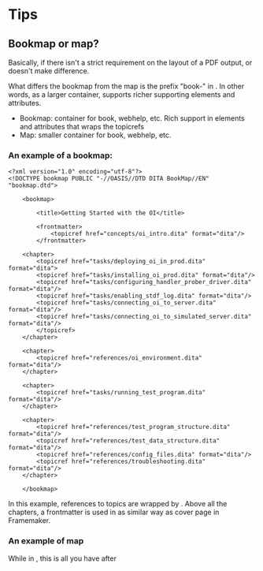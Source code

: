 # Tips

## Bookmap or map? 

Basically, if there isn't a strict requirement on the layout of a PDF output, <bookmap> or <map> doesn't make difference.  

What differs the bookmap from the map is the prefix "book-" in <bookmap>. In other words, as a larger container, <bookmap> supports richer supporting elements and attributes.

- Bookmap: container for book, webhelp, etc. Rich support in elements and attributes that wraps the topicrefs
- Map: smaller container for book, webhelp, etc.

### An example of a bookmap: 

    <?xml version="1.0" encoding="utf-8"?>
    <!DOCTYPE bookmap PUBLIC "-//OASIS//DTD DITA BookMap//EN" "bookmap.dtd">

        <bookmap>

            <title>Getting Started with the OI</title>

            <frontmatter>
                <topicref href="concepts/oi_intro.dita" format="dita"/>
            </frontmatter>
    
        <chapter>
            <topicref href="tasks/deploying_oi_in_prod.dita" format="dita">
            <topicref href="tasks/installing_oi_prod.dita" format="dita"/>
            <topicref href="tasks/configuring_handler_prober_driver.dita" format="dita"/>
            <topicref href="tasks/enabling_stdf_log.dita" format="dita"/>
            <topicref href="tasks/connecting_oi_to_server.dita" format="dita"/>
            <topicref href="tasks/connecting_oi_to_simulated_server.dita" format="dita"/>
            </topicref>
        </chapter>
  
        <chapter>
            <topicref href="references/oi_environment.dita" format="dita"/>
        </chapter>
  
        <chapter>
            <topicref href="tasks/running_test_program.dita" format="dita"/>
        </chapter>
  
        <chapter>
            <topicref href="references/test_program_structure.dita" format="dita"/>
            <topicref href="references/test_data_structure.dita" format="dita"/>
            <topicref href="references/config_files.dita" format="dita"/>
            <topicref href="references/troubleshooting.dita" format="dita"/>
        </chapter>

        </bookmap>

In this example, references to topics are wrapped by <chapter>. Above all the chapters, a frontmatter is used in as similar way as cover page in Framemaker.

### An example of map

While in <map>, this is all you have after <title>:

	<?xml version="1.0" encoding="UTF-8"?>
	<!DOCTYPE map PUBLIC "-//OASIS//DTD DITA Map//EN" "map.dtd">
		<map>
			<title>sample</title>
		<
	</map>
Or,
			![image](https://user-images.githubusercontent.com/49274541/127173906-2d53ea59-f27c-4626-84bb-e3ea7807b6fc.png)

## Topic types

- In standard DITA, topic types include: concept, task, reference, troubleshooting
- In lightweight DITA, topic only.
- DTD, or document type definition, defines the topic type of a dita file. 
- Topic is the parent to task, concept, reference, in which task is the parent to troubleshooting type.

## Page break

In framemaker, we can set a pagebreak at the insertion point to force a page break.

In DITA, for recommended operations within a topic, see https://www.oxygenxml.com/doc/versions/23.1/ug-pdf-css/topics/dcpp_page_breaking.html 
Note that settings to force / avoid page breaks in different scenarios, settings to avoid widow and orphan paragraph, lists have been added to the css in the publishing templates.

## Automatic table layout

Automatic adjustment to table width makes big tables look nicer. In DITA, manual operations to acchieve this, for example:

	<table outputclass='auto_tbl'> ... </table>

For details, see https://www.oxygenxml.com/doc/versions/23.1/ug-pdf-css/topics/dcpp_tables.html#dcpp_tables.

I added a few settings to enable automatic table adjustment to the css file of publishing templates.

## How to use the first column as table header

In the source code of <table> in DITA, try this:

	<row>
      ...
      <entry outputclass="rotated">
            <p>Rotated</p>
      </entry>
      ...
	</row>

Corresponding settings have been made to the customization css file for publishing template.
			
## How to Customize Style with Oxygen 
1. Go to https://styles.oxygenxml.com. 
2. Configure each attribute.
3. Click **See Results** to preview the effect in PDF or Webhelp.
4. Download the style package: **Download** > **Publishing Template**.

## How to Apply the Style to Oxygen 
In Oxygen XML Editor, you need to select a transformation scenario before publishing a book in a certain format. The most frequently used format in IES DOCS is PDF. So the following instruction takes customizing PDF transformation as an example.

**Procedure**:
1. Open oXygen XML Editor v23.1.
2. Select **DITA Maps** > **Configure Transformation Scenarios**. ![image](https://user-images.githubusercontent.com/49274541/126759829-74eb1fbe-4a00-4f5b-9619-a230025de927.png)
3. Select **DITA Map PDF - based on HTML5 & CSS**. ![image](https://user-images.githubusercontent.com/49274541/126759535-afa97ada-e77a-4945-8879-c6965389f3c7.png)
4. Click **Edit**.
5. Click **Yes** to duplicate and edit the scenario. ![image](https://user-images.githubusercontent.com/49274541/126760029-6755cba7-83d8-4983-aa52-2a75f9c8b7c7.png)
6. Specify the name of this custom transformation scenario in the **Edit Scenario** window. ![image](https://user-images.githubusercontent.com/49274541/126760265-efe8ccec-ada7-4091-a41d-4efc2826b62a.png)
7. Click **Choose Custom Publishing Template**.![image](https://user-images.githubusercontent.com/49274541/126760420-2f2fc6c6-94c8-4d2d-8da4-aee5781eb20f.png)
8. Browse for a publishing template from local folder. 
9. Click **OK**.![image](https://user-images.githubusercontent.com/49274541/126760747-36142c30-b581-42ca-beed-1613a61f20f8.png)
10. Click **OK** to save the settings.

## How to Generate PDF Using a Custom Transformation Scenario
![image](https://user-images.githubusercontent.com/49274541/126761226-9f522bc0-dfba-41cc-9ce3-6caca82c06ff.png)

## Content reuse
			
### Content reuse 1: reuse the content directly
			 
![image](https://user-images.githubusercontent.com/49274541/129874995-8da15de5-d091-49e3-b286-4d1949c8ef2b.png)

![image](https://user-images.githubusercontent.com/49274541/129875048-e4091c27-acac-4795-a448-3a5f36ef31e7.png)
      
![image](https://user-images.githubusercontent.com/49274541/129875153-b3687927-9f79-4b4c-8e15-03ff31759fb8.png)



### External crossreferences to topics within the book
      
1. Press backspace at the insert point.
2. Enter *xref*.
3. Select *xref (crossreference)*.

![image](https://user-images.githubusercontent.com/49274541/129873506-a00c92c5-b8e6-4996-8294-f6ecb5902674.png)

![image](https://user-images.githubusercontent.com/49274541/129873641-e9ae8762-e626-46ab-9ec3-c0f684dc966c.png)

![image](https://user-images.githubusercontent.com/49274541/129874103-0db16515-f7c4-48d4-b6a4-d55c11786793.png)

![image](https://user-images.githubusercontent.com/49274541/129874251-ec4067e3-213c-435c-956e-fc0f026c3d69.png)

      
### Internal crossreferences
			
Let's say we want to insert an internal reference link from one section to another section within a topic:

![image](https://user-images.githubusercontent.com/49274541/129858013-c691fb49-bccb-40b6-b90a-b0a3e2ab67b9.png)

In the section 1 of this example, I want to create a reference link that links to section 2 with id=sec2.
     ![image](https://user-images.githubusercontent.com/49274541/129858936-298edace-1db4-491d-8049-494f76af130c.png)

Here's the pseudocode:
			
			<xref href="#topicID/targetElementID">XrefText</xref>

![image](https://user-images.githubusercontent.com/49274541/129871399-a3aa31bb-8371-481c-a1d8-34a049bcf27c.png)

![image](https://user-images.githubusercontent.com/49274541/129874560-bbd1c73c-087b-47d4-bd02-49f648640b3b.png)

![image](https://user-images.githubusercontent.com/49274541/129874607-8cfb5f9b-8299-422e-9491-69d70549ed69.png)

			
      
      

			I
